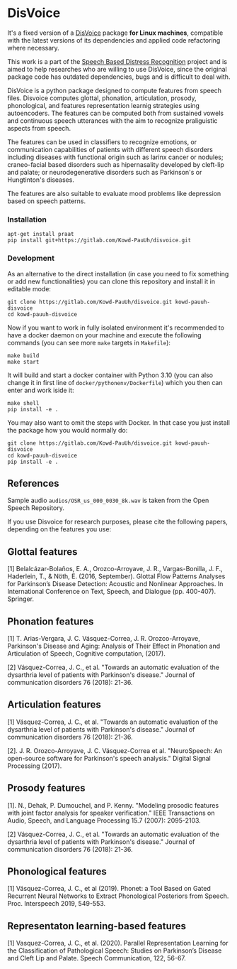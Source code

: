 # DisVoice

It's a fixed version of a [DisVoice](https://github.com/jcvasquezc/DisVoice) package **for Linux machines**, compatible with the latest versions of its dependencies and applied code refactoring where necessary. 

This work is a part of the [Speech Based Distress Recognition](https://gitlab.com/Kowd-PauUh/speech-based-distress-recognition/) project and is aimed to help researches who are willing to use DisVoice, since the original package code has outdated dependencies, bugs and is difficult to deal with.

DisVoice is a python package designed to compute features from speech files. Disvoice computes glottal, phonation, articulation, prosody, phonological, and features representation learnig strategies using autoencoders. The features can be computed both from sustained vowels and continuous speech utterances with the aim to recognize praliguistic aspects from speech.

The features can be used in classifiers to recognize emotions, or communication capabilities of patients with different speech disorders including diseases with functional origin such as larinx cancer or nodules; craneo-facial based disorders such as hipernasality developed by cleft-lip and palate; or neurodegenerative disorders such as Parkinson's or Hungtinton's diseases.

The features are also suitable to evaluate mood problems like depression based on speech patterns.

### Installation

```
apt-get install praat
pip install git+https://gitlab.com/Kowd-PauUh/disvoice.git
```

### Development

As an alternative to the direct installation (in case you need to fix something or add new functionalities) you can clone this repository and install it in editable mode:

```
git clone https://gitlab.com/Kowd-PauUh/disvoice.git kowd-pauuh-disvoice
cd kowd-pauuh-disvoice
```

Now if you want to work in fully isolated environment it's recommended to have a docker daemon on your machine and execute the following commands (you can see more `make` targets in `Makefile`):
```
make build
make start
```

It will build and start a docker container with Python 3.10 (you can also change it in first line of `docker/pythonenv/Dockerfile`) which you then can enter and work iside it:
```
make shell
pip install -e .
```

You may also want to omit the steps with Docker. In that case you just install the package how you would normally do:
```
git clone https://gitlab.com/Kowd-PauUh/disvoice.git kowd-pauuh-disvoice
cd kowd-pauuh-disvoice
pip install -e .
```

## References

Sample audio `audios/OSR_us_000_0030_8k.wav` is taken from the Open Speech Repository.

If you use Disvoice for research purposes, please cite the following papers, depending on the features you use:

## Glottal features

[1] Belalcázar-Bolaños, E. A., Orozco-Arroyave, J. R., Vargas-Bonilla, J. F., Haderlein, T., & Nöth, E. (2016, September). Glottal Flow Patterns Analyses for Parkinson’s Disease Detection: Acoustic and Nonlinear Approaches. In International Conference on Text, Speech, and Dialogue (pp. 400-407). Springer.

## Phonation features

[1] T. Arias-Vergara, J. C. Vásquez-Correa, J. R. Orozco-Arroyave, Parkinson's Disease and Aging: Analysis of Their Effect in Phonation and Articulation of Speech, Cognitive computation, (2017).

[2] Vásquez-Correa, J. C., et al. "Towards an automatic evaluation of the dysarthria level of patients with Parkinson's disease." Journal of communication disorders 76 (2018): 21-36.

## Articulation features

[1] Vásquez-Correa, J. C., et al. "Towards an automatic evaluation of the dysarthria level of patients with Parkinson's disease." Journal of communication disorders 76 (2018): 21-36.

[2]. J. R. Orozco-Arroyave, J. C. Vásquez-Correa et al. "NeuroSpeech: An open-source software for Parkinson's speech analysis." Digital Signal Processing (2017).

## Prosody features

[1]. N., Dehak, P. Dumouchel, and P. Kenny. "Modeling prosodic features with joint factor analysis for speaker verification." IEEE Transactions on Audio, Speech, and Language Processing 15.7 (2007): 2095-2103.

[2] Vásquez-Correa, J. C., et al. "Towards an automatic evaluation of the dysarthria level of patients with Parkinson's disease." Journal of communication disorders 76 (2018): 21-36.

## Phonological features

[1] Vásquez-Correa, J. C., et al (2019). Phonet: a Tool Based on Gated Recurrent Neural Networks to Extract Phonological Posteriors from Speech. Proc. Interspeech 2019, 549-553.

## Representaton learning-based features

[1] Vasquez-Correa, J. C., et al. (2020). Parallel Representation Learning for the Classification of Pathological Speech: Studies on Parkinson’s Disease and Cleft Lip and Palate. Speech Communication, 122, 56-67.
